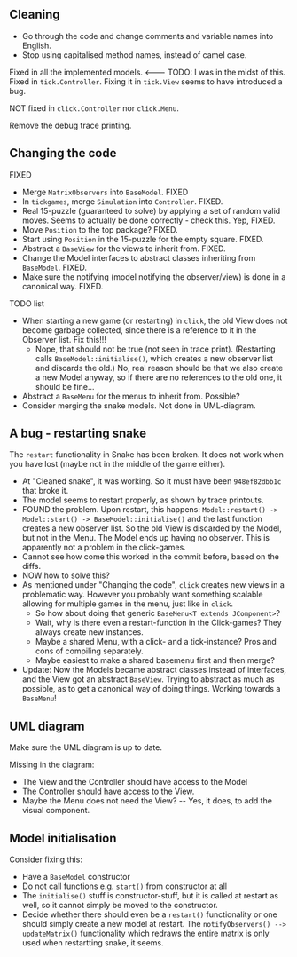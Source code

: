 Cleaning
--------
* Go through the code and change comments and variable names into English. 
* Stop using capitalised method names, instead of camel case. 

Fixed in all the implemented models.  <--- TODO: I was in the midst of this.
Fixed in `tick.Controller`. Fixing it in `tick.View` seems to have introduced a bug.

NOT fixed in `click.Controller` nor `click.Menu`.

Remove the debug trace printing.

Changing the code
----------------

FIXED

* Merge `MatrixObservers` into `BaseModel`. FIXED
* In `tickgames`, merge `Simulation` into `Controller`. FIXED.
* Real 15-puzzle (guaranteed to solve) by applying a set of random valid moves. Seems to actually be done correctly - check this. Yep, FIXED.
* Move `Position` to the top package? FIXED.
* Start using `Position` in the 15-puzzle for the empty square. FIXED.
* Abstract a `BaseView` for the views to inherit from. FIXED.
* Change the Model interfaces to abstract classes inheriting from `BaseModel`. FIXED.
* Make sure the notifying (model notifying the observer/view) is done in a canonical way. FIXED.

TODO list

* When starting a new game (or restarting) in `click`, the old View does not become garbage collected, since there is a reference to it in the Observer list. Fix this!!!
    * Nope, that should not be true (not seen in trace print). (Restarting calls `BaseModel::initialise()`, which creates a new observer list and discards the old.) No, real reason should be that we also create a new Model anyway, so if there are no references to the old one, it should be fine...
* Abstract a `BaseMenu` for the menus to inherit from. Possible?
* Consider merging the snake models. Not done in UML-diagram.

A bug - restarting snake
---------
The `restart` functionality in Snake has been broken. It does not work when you have lost (maybe not in the middle of the game either).

* At "Cleaned snake", it was working. So it must have been `948ef82dbb1c` that broke it.
* The model seems to restart properly, as shown by trace printouts. 
* FOUND the problem. Upon restart, this happens: `Model::restart() -> Model::start() -> BaseModel::initialise()` and the last function creates a new observer list. So the old View is discarded by the Model, but not in the Menu. The Model ends up having no observer. This is apparently not a problem in the click-games.
* Cannot see how come this worked in the commit before, based on the diffs.
* NOW how to solve this?
* As mentioned under "Changing the code", `click` creates new views in a problematic way. However you probably want something scalable allowing for multiple games in the menu, just like in `click`. 
    * So how about doing that generic `BaseMenu<T extends JComponent>`? 
    * Wait, why is there even a restart-function in the Click-games? They always create new instances.
    * Maybe a shared Menu, with a click- and a tick-instance? Pros and cons of compiling separately.
    * Maybe easiest to make a shared basemenu first and then merge?
* Update: Now the Models became abstract classes instead of interfaces, and the View got an abstract `BaseView`. Trying to abstract as much as possible, as to get a canonical way of doing things. Working towards a `BaseMenu`!

UML diagram
------------
Make sure the UML diagram is up to date.

Missing in the diagram:

* The View and the Controller should have access to the Model
* The Controller should have access to the View.
* Maybe the Menu does not need the View? -- Yes, it does, to add the visual component.

Model initialisation
---------------------
Consider fixing this:
* Have a `BaseModel` constructor
* Do not call functions e.g. `start()` from constructor at all
* The `initialise()` stuff is constructor-stuff, but it is called at restart as well, so it cannot simply be moved to the constructor.
* Decide whether there should even be a `restart()` functionality or one should simply create a new model at restart. The `notifyObservers() --> updateMatrix()` functionality which redraws the entire matrix is only used when restartting snake, it seems.
